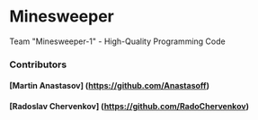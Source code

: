 Minesweeper
===========

Team "Minesweeper-1" - High-Quality Programming Code

### Contributors

#### [Martin Anastasov] (https://github.com/Anastasoff)
#### [Radoslav Chervenkov] (https://github.com/RadoChervenkov)
